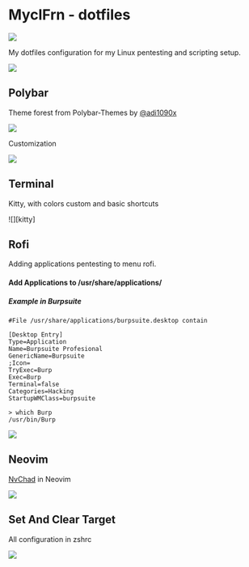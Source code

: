 # MyclFrn - dotfiles

![][logo-url]

My dotfiles configuration for my Linux pentesting and scripting setup.

![][Setup]

## Polybar

Theme forest from Polybar-Themes by [@adi1090x](https://github.com/adi1090x/polybar-themes)

![][forest-base]

Customization

![][my-forest]

## Terminal

Kitty, with colors custom and basic shortcuts

![][kitty]

## Rofi

Adding applications pentesting to menu rofi.

#### Add Applications to /usr/share/applications/

##### Example in Burpsuite 
```
#File /usr/share/applications/burpsuite.desktop contain

[Desktop Entry]
Type=Application
Name=Burpsuite Profesional
GenericName=Burpsuite
;Icon=
TryExec=Burp
Exec=Burp
Terminal=false
Categories=Hacking
StartupWMClass=burpsuite
```
```
> which Burp
/usr/bin/Burp
```


![][rofi]

## Neovim

[NvChad](https://github.com/NvChad/NvChad) in Neovim

![][neovim]

## Set And Clear Target

All configuration in zshrc

![][target-url]





[logo-url]: https://github.com/MyclFrn/MyclFrn/blob/main/files/Logo.png
[setup]: https://github.com/MyclFrn/dotfiles/blob/main/images/Setup.jpg
[target-url]: https://github.com/MyclFrn/dotfiles/blob/main/images/setcleartarget.gif
[forest-base]: https://raw.githubusercontent.com/adi1090x/files/master/polybar-themes/previews/forest/main.gif
[my-forest]: https://github.com/MyclFrn/dotfiles/blob/main/images/myforest.jpg
[neovim]: https://github.com/MyclFrn/dotfiles/blob/main/images/kitty.jpg
[rofi]: https://github.com/MyclFrn/dotfiles/blob/main/images/rofi.png
[neovim]: https://github.com/MyclFrn/dotfiles/blob/main/images/nvchad.jpg